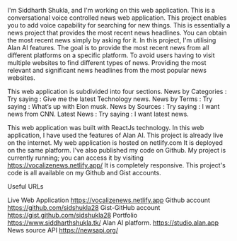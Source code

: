 I'm Siddharth Shukla, and I'm working on this web application.
This is a conversational voice controlled news web application.
This project enables you to add voice capability for searching for new things.
This is essentially a news project that provides the most recent news headlines.
You can obtain the most recent news simply by asking for it.
In this project, I'm utilising Alan AI features.
The goal is to provide the most recent news from all different platforms on a specific platform.
To avoid users having to visit multiple websites to find different types of news.
Providing the most relevant and significant news headlines from the most popular news websites.

This web application is subdivided into four sections.
News by Categories :
Try saying : Give me the latest Technology news.
News by Terms :
Try saying : What’s up with Elon musk.
News by Sources :
Try saying : I want news from CNN.
Latest News :
Try saying : I want latest news.


This web application was built with ReactJs technology.
In this web application, I have used the features of Alan AI.
This project is already live on the internet.
My web application is hosted on netlify.com
It is deployed on the same platform.
I've also published my code on Github.
My project is currently running; you can access it by visiting 
https://vocalizenews.netlify.app/
It is completely responsive. 
This project's code is all available on my Github and Gist accounts.




Useful URLs 

Live Web Application
https://vocalizenews.netlify.app
Github account
https://github.com/sidshukla28
Gist-GitHub account
https://gist.github.com/sidshukla28
Portfolio
https://www.siddharthshukla.tk/
Alan AI platform.
https://studio.alan.app
News source API
https://newsapi.org/



